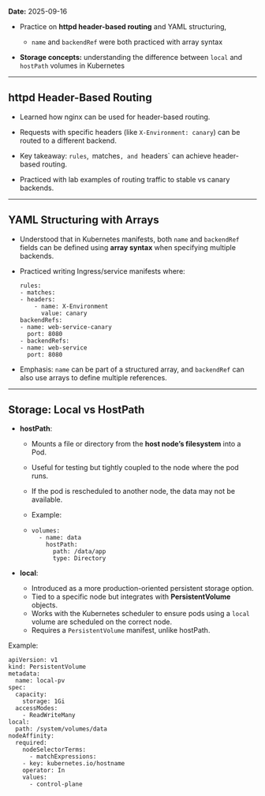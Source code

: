 
**Date:** 2025-09-16  

- Practice on **httpd header-based routing** and YAML structuring, 
	- `name` and `backendRef` were both practiced with array syntax
    
- **Storage concepts:** understanding the difference between `local` and `hostPath` volumes in Kubernetes
 
---
## httpd Header-Based Routing

- Learned how nginx can be used for header-based routing.
    
- Requests with specific headers (like `X-Environment: canary`) can be routed to a different backend.
    
- Key takeaway: `rules`,` `matches`, and `headers` can achieve header-based routing.
    
- Practiced with lab examples of routing traffic to stable vs canary backends.
    
---

## YAML Structuring with Arrays

- Understood that in Kubernetes manifests, both `name` and `backendRef` fields can be defined using **array syntax** when specifying multiple backends.
    
- Practiced writing Ingress/service manifests where:
    ```
    rules:
  - matches:
    - headers:
        - name: X-Environment
          value: canary
    backendRefs:
    - name: web-service-canary
      port: 8080
  - backendRefs:
    - name: web-service
      port: 8080
    ```
  
- Emphasis: `name` can be part of a structured array, and `backendRef` can also use arrays to define multiple references.
    
---

## Storage: Local vs HostPath

- **hostPath**:
    
    - Mounts a file or directory from the **host node’s filesystem** into a Pod.    
    - Useful for testing but tightly coupled to the node where the pod runs.
    - If the pod is rescheduled to another node, the data may not be available.
        
    - Example:
    - ```
      volumes:
        - name: data
          hostPath:
            path: /data/app
            type: Directory
      ```
        
- **local**:
    
    - Introduced as a more production-oriented persistent storage option.
    - Tied to a specific node but integrates with **PersistentVolume** objects.
    - Works with the Kubernetes scheduler to ensure pods using a `local` volume are scheduled on the correct node.
    - Requires a `PersistentVolume` manifest, unlike hostPath.

Example:
```
apiVersion: v1
kind: PersistentVolume
metadata:
  name: local-pv
spec:
  capacity:
    storage: 1Gi
  accessModes:
    - ReadWriteMany
local:
  path: /system/volumes/data
nodeAffinity:
  required:
    nodeSelectorTerms:
      - matchExpressions:
	- key: kubernetes.io/hostname
	operator: In
	values:
	  - control-plane
```
